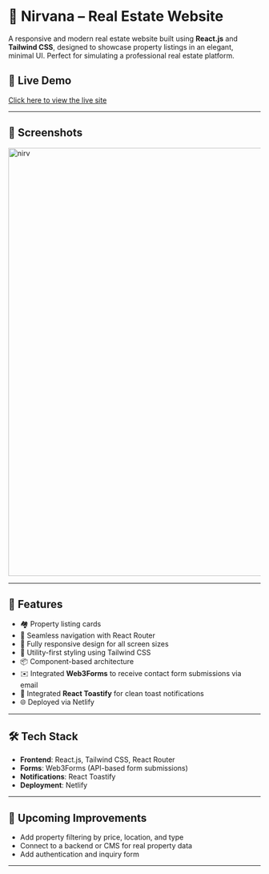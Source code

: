 # 🏡 Nirvana – Real Estate Website

A responsive and modern real estate website built using **React.js** and **Tailwind CSS**, designed to showcase property listings in an elegant, minimal UI. Perfect for simulating a professional real estate platform.

## 🔗 Live Demo
[Click here to view the live site](https://nirvana-real.netlify.app/)

---
## 📸 Screenshots

<img width="1888" height="855" alt="nirv" src="https://github.com/user-attachments/assets/b9d15795-c88a-4a3d-b55f-0d69aa07ac4a" />

---

## 🚀 Features

- 🏘️ Property listing cards
- 🔁 Seamless navigation with React Router
- 📱 Fully responsive design for all screen sizes
- 🎨 Utility-first styling using Tailwind CSS
- 📦 Component-based architecture
- ✉️ Integrated **Web3Forms** to receive contact form submissions via email
- 🔔 Integrated **React Toastify** for clean toast notifications
- 🌐 Deployed via Netlify

---

## 🛠 Tech Stack

- **Frontend**: React.js, Tailwind CSS, React Router
- **Forms**: Web3Forms (API-based form submissions)
- **Notifications**: React Toastify
- **Deployment**: Netlify

---
## 📌 Upcoming Improvements

- Add property filtering by price, location, and type
- Connect to a backend or CMS for real property data
- Add authentication and inquiry form

---

